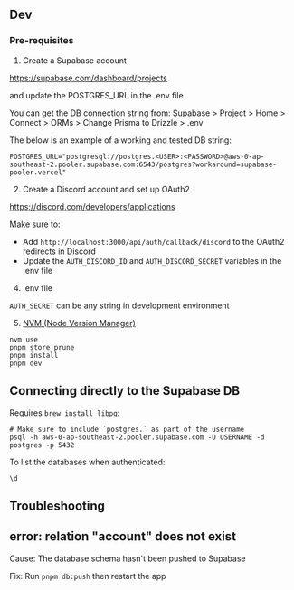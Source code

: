 ## Dev

### Pre-requisites

1. Create a Supabase account

https://supabase.com/dashboard/projects

and update the POSTGRES_URL in the .env file

You can get the DB connection string from: Supabase > Project > Home > Connect > ORMs > Change Prisma to Drizzle > .env

The below is an example of a working and tested DB string:

```
POSTGRES_URL="postgresql://postgres.<USER>:<PASSWORD>@aws-0-ap-southeast-2.pooler.supabase.com:6543/postgres?workaround=supabase-pooler.vercel"
```

2. Create a Discord account and set up OAuth2

https://discord.com/developers/applications

Make sure to:

- Add `http://localhost:3000/api/auth/callback/discord` to the OAuth2 redirects in Discord
- Update the `AUTH_DISCORD_ID` and `AUTH_DISCORD_SECRET` variables in the .env file

4. .env file

`AUTH_SECRET` can be any string in development environment

5. [NVM (Node Version Manager)](https://github.com/nvm-sh/nvm)

```
nvm use
pnpm store prune
pnpm install
pnpm dev
```

## Connecting directly to the Supabase DB

Requires `brew install libpq`:

```
# Make sure to include `postgres.` as part of the username
psql -h aws-0-ap-southeast-2.pooler.supabase.com -U USERNAME -d postgres -p 5432
```

To list the databases when authenticated:

```
\d
```

## Troubleshooting

## error: relation "account" does not exist

Cause: The database schema hasn't been pushed to Supabase

Fix: Run `pnpm db:push` then restart the app
